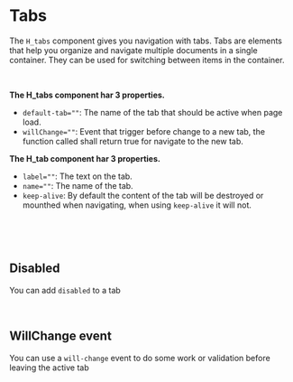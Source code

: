 # Tabs

The `H_tabs` component gives you navigation with tabs.
Tabs are elements that help you organize and navigate multiple documents in a single container. They can be used for switching between items in the container.

<br>

**The H_tabs component har 3 properties.**<br>

- `default-tab=""`: The name of the tab that should be active when page load.<br>
- `willChange=""`: Event that trigger before change to a new tab, the function called shall return true for navigate to the new tab.

**The H_tab component har 3 properties.**<br>

- `label=""`: The text on the tab.<br>
- `name=""`: The name of the tab.
- `keep-alive`: By default the content of the tab will be destroyed or mounthed when navigating, when using `keep-alive` it will not.

<br>

<hhl-live-editor title="" htmlCode='
		<template>
			<div class="flex items-center gap-4 flex-wrap">
				<H_tabs class="min-h-60">
					<H_tab name="tab1" label="Tab 1." keep-alive><div class="p-10 h-full">This is TAB 1...</div></H_tab>
					<H_tab name="tab2" label="Tab 2." keep-alive><div class="p-10">
                    <H_datagrid
                            :data-handler="lData"
                            data-key="id"                 
                        >
                            <H_column field="id" type="number"></H_column>
                            <H_column field="val1" type="string"></H_column>
                            <H_column field="val2" type="string" filter="select"></H_column>
                            <H_column field="val3" type="string"></H_column>
                            <H_column field="val4" type="string"></H_column>
                            <H_column field="val5" type="bool"></H_column>
                            <H_column field="val6" type="date"></H_column>
                            <H_column field="val7" type="string"></H_column>
                    </H_datagrid>
                    </div></H_tab>
					<H_tab name="tab3" label="Tab 3." keep-alive><div class="p-10" >This is TAB 3...</div></H_tab>
				</H_tabs>
			</div>
		</template>
        <script>
    // import { localData } from "HHL-UI/Components/datagrid";            
    const { localData, getData, dateFormat } = fakeImport;
    const lData = new localData();
    async function load() {
      await lData.startLoading();
          const data = await getData(100);
          lData.setData(data);
          lData.loadData();
    }
    function formatDate(value) {
        return dateFormat.D_01_dec_2021_HHMM(value);
    }
    return { lData,formatDate }
</script>
'>
</hhl-live-editor>

<br>

## Disabled

You can add `disabled` to a tab<br>

<hhl-live-editor title="" htmlCode='
		<template>
			<div class="flex items-center gap-4 flex-wrap">
				<H_tabs>
					<H_tab name="tab1" label="Tab 1."><div class="p-10">This is TAB 1...</div></H_tab>
					<H_tab :disabled="true" name="tab2" label="Tab 2."><div class="p-10">This is TAB 2...</div></H_tab>
					<H_tab name="tab3" label="Tab 3."><div class="p-10">This is TAB 3...</div></H_tab>
				</H_tabs>
			</div>
		</template>
'>
</hhl-live-editor>

<br>

## WillChange event

You can use a `will-change` event to do some work or validation before leaving the active tab<br>

<hhl-live-editor title="" htmlCode='
		<template>
			<div class="flex items-center gap-4 flex-wrap">
				<H_tabs :will-change="canChange">
					<H_tab name="tab1" label="Tab 1."><div class="p-10">This is TAB 1...</div></H_tab>
					<H_tab name="tab2" label="Tab 2."><div class="p-10">This is TAB 2...</div></H_tab>
					<H_tab name="tab3" label="Tab 3."><div class="p-10">This is TAB 3...</div></H_tab>
				</H_tabs>
			</div>
		</template>
		<script>
    function canChange(e) {
      if (e==="tab1" || e===undefined) {return true;}
      if (confirm("Will you navigate away from " + e)) {
					return true;
				} else {
					return false;
				}
			}
			return { canChange }
		</script>
'>
</hhl-live-editor>

<br>
